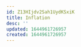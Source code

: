 ```yaml
---
id: Z13HIjdv2Sah1UydKSxiK
title: Inflation
desc: ''
updated: 1644961726957
created: 1644961726957
---
```


